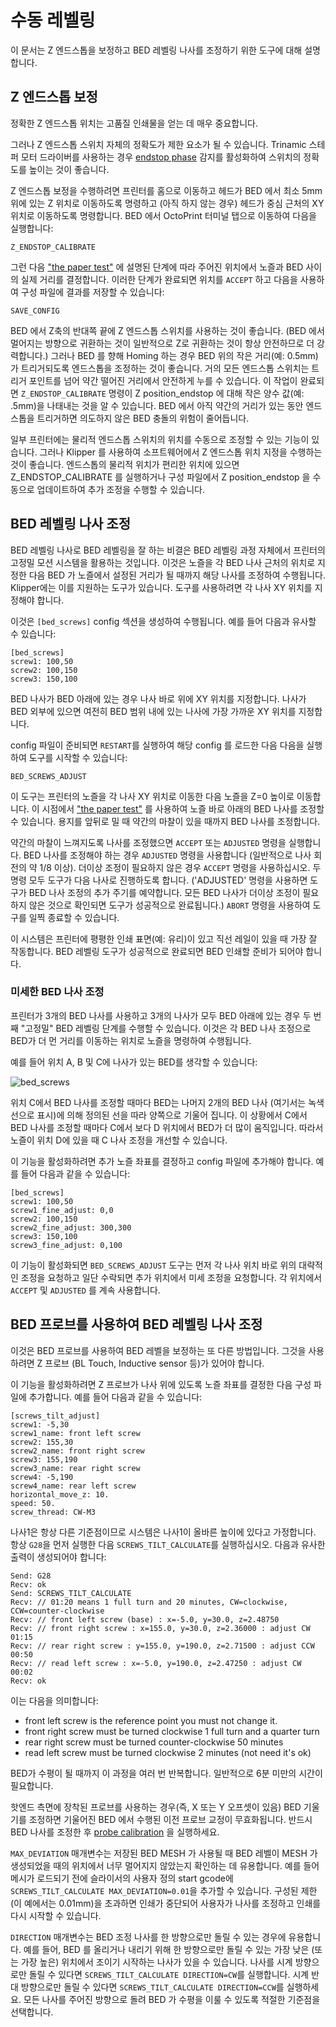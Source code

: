 # 수동 레벨링

이 문서는 Z 엔드스톱을 보정하고 BED 레벨링 나사를 조정하기 위한 도구에 대해 설명합니다.

## Z 엔드스톱 보정

정확한 Z 엔드스톱 위치는 고품질 인쇄물을 얻는 데 매우 중요합니다.

그러나 Z 엔드스톱 스위치 자체의 정확도가 제한 요소가 될 수 있습니다. Trinamic 스테퍼 모터 드라이버를 사용하는 경우 [endstop phase](Endstop_Phase.md) 감지를 활성화하여 스위치의 정확도를 높이는 것이 좋습니다.

Z 엔드스톱 보정을 수행하려면 프린터를 홈으로 이동하고 헤드가 BED 에서 최소 5mm 위에 있는 Z 위치로 이동하도록 명령하고 (아직 하지 않는 경우) 헤드가 중심 근처의 XY 위치로 이동하도록 명령합니다. BED 에서 OctoPrint 터미널 탭으로 이동하여 다음을 실행합니다:

```
Z_ENDSTOP_CALIBRATE
```

그런 다음 ["the paper test"](Bed_Level.md#the-paper-test) 에 설명된 단계에 따라 주어진 위치에서 노즐과 BED 사이의 실제 거리를 결정합니다. 이러한 단계가 완료되면 위치를 `ACCEPT` 하고 다음을 사용하여 구성 파일에 결과를 저장할 수 있습니다:

```
SAVE_CONFIG
```

BED 에서 Z축의 반대쪽 끝에 Z 엔드스톱 스위치를 사용하는 것이 좋습니다. (BED 에서 멀어지는 방향으로 귀환하는 것이 일반적으로 Z로 귀환하는 것이 항상 안전하므로 더 강력합니다.) 그러나 BED 를 향해 Homing 하는 경우 BED 위의 작은 거리(예: 0.5mm)가 트리거되도록 엔드스톱을 조정하는 것이 좋습니다. 거의 모든 엔드스톱 스위치는 트리거 포인트를 넘어 약간 떨어진 거리에서 안전하게 누를 수 있습니다. 이 작업이 완료되면 `Z_ENDSTOP_CALIBRATE` 명령이 Z position_endstop 에 대해 작은 양수 값(예: .5mm)을 나태내는 것을 알 수 있습니다. BED 에서 아직 약간의 거리가 있는 동안 엔드스톱을 트리거하면 의도하지 않은 BED 충돌의 위험이 줄어듭니다.

일부 프린터에는 물리적 엔드스톱 스위치의 위치를 수동으로 조정할 수 있는 기능이 있습니다. 그러나 Klipper 를 사용하여 소프트웨어에서 Z 엔드스톱 위치 지정을 수행하는 것이 좋습니다. 엔드스톱의 물리적 위치가 편리한 위치에 있으면 Z_ENDSTOP_CALIBRATE 를 실행하거나 구성 파일에서 Z position_endstop 을 수동으로 업데이트하여 추가 조정을 수행할 수 있습니다.

## BED 레벨링 나사 조정

BED 레벨링 나사로 BED 레벨링을 잘 하는 비결은 BED 레벨링 과정 자체에서 프린터의 고정밀 모션 시스템을 활용하는 것입니다. 이것은 노즐을 각 BED 나사 근처의 위치로 지정한 다음 BED 가 노즐에서 설정된 거리가 될 때까지 해당 나사를 조정하여 수행됩니다. Klipper에는 이를 지원하는 도구가 있습니다. 도구를 사용하려면 각 나사 XY 위치를 지정해야 합니다.

이것은 `[bed_screws]` config 섹션을 생성하여 수행됩니다. 예를 들어 다음과 유사할 수 있습니다:

```
[bed_screws]
screw1: 100,50
screw2: 100,150
screw3: 150,100
```

BED 나사가 BED 아래에 있는 경우 나사 바로 위에 XY 위치를 지정합니다. 나사가 BED 외부에 있으면 여전히 BED 범위 내에 있는 나사에 가장 가까운 XY 위치를 지정합니다.

config 파일이 준비되면 `RESTART`를 실행하여 해당 config 를 로드한 다음 다음을 실행하여 도구를 시작할 수 있습니다:

```
BED_SCREWS_ADJUST
```

이 도구는 프린터의 노즐을 각 나사 XY 위치로 이동한 다음 노즐을 Z=0 높이로 이동합니다. 이 시점에서 ["the paper test"](Bed_Level.md#the-paper-test) 를 사용하여 노즐 바로 아래의 BED 나사를 조정할 수 있습니다. 용지를 앞뒤로 밀 때 약간의 마찰이 있을 때까지 BED 나사를 조정합니다.

약간의 마찰이 느껴지도록 나사를 조정했으면 `ACCEPT` 또는 `ADJUSTED` 명령을 실행합니다. BED 나사를 조정해야 하는 경우 `ADJUSTED` 명령을 사용합니다 (일반적으로 나사 회전의 약 1/8 이상). 더이상 조정이 필요하지 않은 경우 `ACCEPT` 명령을 사용하십시오. 두 명령 모두 도구가 다음 나사로 진행하도록 합니다. ('ADJUSTED' 명령을 사용하면 도구가 BED 나사 조정의 추가 주기를 예약합니다. 모든 BED 나사가 더이상 조정이 필요하지 않은 것으로 확인되면 도구가 성공적으로 완료됩니다.) `ABORT` 명령을 사용하여 도구를 일찍 종료할 수 있습니다.

이 시스템은 프린터에 평평한 인쇄 표면(예: 유리)이 있고 직선 레일이 있을 때 가장 잘 작동합니다. BED 레벨링 도구가 성공적으로 완료되면 BED 인쇄할 준비가 되어야 합니다.

### 미세한 BED 나사 조정

프린터가 3개의 BED 나사를 사용하고 3개의 나사가 모두 BED 아래에 있는 경우 두 번째 "고정밀" BED 레벨링 단계를 수행할 수 있습니다. 이것은 각 BED 나사 조정으로 BED가 더 먼 거리를 이동하는 위치로 노즐을 명령하여 수행됩니다.

예를 들어 위치 A, B 및 C에 나사가 있는 BED를 생각할 수 있습니다:

![bed_screws](img/bed_screws.svg.png)

위치 C에서 BED 나사를 조정할 때마다 BED는 나머지 2개의 BED 나사 (여기서는 녹색 선으로 표시)에 의해 정의된 선을 따라 양쪽으로 기울어 집니다. 이 상황에서 C에서 BED 나사를 조정할 때마다 C에서 보다 D 위치에서 BED가 더 많이 움직입니다. 따라서 노즐이 위치 D에 있을 때 C 나사 조정을 개선할 수 있습니다.

이 기능을 활성화하려면 추가 노즐 좌표를 결정하고 config 파일에 추가해야 합니다. 예를 들어 다음과 같을 수 있습니다:

```
[bed_screws]
screw1: 100,50
screw1_fine_adjust: 0,0
screw2: 100,150
screw2_fine_adjust: 300,300
screw3: 150,100
screw3_fine_adjust: 0,100
```

이 기능이 활성화되면 `BED_SCREWS_ADJUST` 도구는 먼저 각 나사 위치 바로 위의 대략적인 조정을 요청하고 일단 수락되면 추가 위치에서 미세 조정을 요청합니다. 각 위치에서 `ACCEPT` 및 `ADJUSTED` 를 계속 사용합니다.

## BED 프로브를 사용하여 BED 레벨링 나사 조정

이것은 BED 프로브를 사용하여 BED 레벨을 보정하는 또 다른 방법입니다. 그것을 사용하려면 Z 프로브 (BL Touch, Inductive sensor 등)가 있어야 합니다.

이 기능을 활성화하려면 Z 프로브가 나사 위에 있도록 노즐 좌표를 결정한 다음 구성 파일에 추가합니다. 예를 들어 다음과 같을 수 있습니다:

```
[screws_tilt_adjust]
screw1: -5,30
screw1_name: front left screw
screw2: 155,30
screw2_name: front right screw
screw3: 155,190
screw3_name: rear right screw
screw4: -5,190
screw4_name: rear left screw
horizontal_move_z: 10.
speed: 50.
screw_thread: CW-M3
```

나사1은 항상 다른 기준점이므로 시스템은 나사1이 올바른 높이에 있다고 가정합니다. 항상 `G28`을 먼저 실행한 다음 `SCREWS_TILT_CALCULATE`를 실행하십시오. 다음과 유사한 출력이 생성되어야 합니다:

```
Send: G28
Recv: ok
Send: SCREWS_TILT_CALCULATE
Recv: // 01:20 means 1 full turn and 20 minutes, CW=clockwise, CCW=counter-clockwise
Recv: // front left screw (base) : x=-5.0, y=30.0, z=2.48750
Recv: // front right screw : x=155.0, y=30.0, z=2.36000 : adjust CW 01:15
Recv: // rear right screw : y=155.0, y=190.0, z=2.71500 : adjust CCW 00:50
Recv: // read left screw : x=-5.0, y=190.0, z=2.47250 : adjust CW 00:02
Recv: ok
```

이는 다음을 의미합니다:

- front left screw is the reference point you must not change it.
- front right screw must be turned clockwise 1 full turn and a quarter turn
- rear right screw must be turned counter-clockwise 50 minutes
- read left screw must be turned clockwise 2 minutes (not need it's ok)

BED가 수평이 될 때까지 이 과정을 여러 번 반복합니다. 일반적으로 6분 미만의 시간이 필요합니다.

핫엔드 측면에 장착된 프로브를 사용하는 경우(즉, X 또는 Y 오프셋이 있음) BED 기울기를 조정하면 기울어진 BED 에서 수행된 이전 프로브 교정이 무효화됩니다. 반드시 BED 나사를 조정한 후 [probe calibration](Probe_Calibrate.md) 을 실행하세요.

`MAX_DEVIATION` 매개변수는 저장된 BED MESH 가 사용될 때 BED 레벨이 MESH 가 생성되었을 때의 위치에서 너무 멀어지지 않았는지 확인하는 데 유용합니다. 예를 들어 메시가 로드되기 전에 슬라이서의 사용자 정의 start gcode에 `SCREWS_TILT_CALCULATE MAX_DEVIATION=0.01`을 추가할 수 있습니다. 구성된 제한(이 예에서는 0.01mm)을 초과하면 인쇄가 중단되어 사용자가 나사를 조정하고 인쇄를 다시 시작할 수 있습니다.

`DIRECTION` 매개변수는 BED 조정 나사를 한 방향으로만 돌릴 수 있는 경우에 유용합니다. 예를 들어, BED 를 올리거나 내리기 위해 한 방향으로만 돌릴 수 있는 가장 낮은 (또는 가장 높은) 위치에서 조이기 시작하는 나사가 있을 수 있습니다. 나사를 시계 방향으로만 돌릴 수 있다면 `SCREWS_TILT_CALCULATE DIRECTION=CW`를 실행합니다. 시계 반대 방향으로만 돌릴 수 있다면 `SCREWS_TILT_CALCULATE DIRECTION=CCW`를 실행하세요. 모든 나사를 주어진 방향으로 돌려 BED 가 수평을 이룰 수 있도록 적절한 기준점을 선택합니다.
